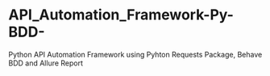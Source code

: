 # API_Automation_Framework-Py-BDD-
Python API Automation Framework using Pyhton Requests Package, Behave BDD and Allure Report
